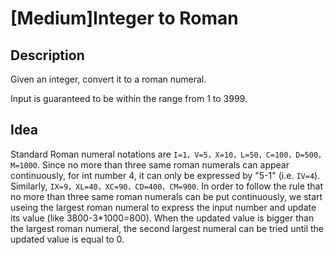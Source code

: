 [Medium]Integer to Roman
===

## Description
Given an integer, convert it to a roman numeral.

Input is guaranteed to be within the range from 1 to 3999.

## Idea
Standard Roman numeral notations are `I=1，V=5，X=10，L=50，C=100，D=500，M=1000`. Since no more than three same roman numerals can appear continuously, for int number 4, it can only be expressed by "5-1" (i.e. `IV=4`). Similarly, `IX=9，XL=40，XC=90，CD=400，CM=900`. In order to follow the rule that no more than three same roman numerals can be put continuously, we start useing the largest roman numeral to express the input number and update its value (like 3800-3*1000=800). When the updated value is bigger than the largest roman numeral, the second largest numeral can be tried until the updated value is equal to 0.
